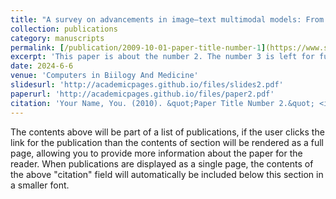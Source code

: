 ```yaml
---
title: "A survey on advancements in image–text multimodal models: From general techniques to biomedical implementations"
collection: publications
category: manuscripts
permalink: [/publication/2009-10-01-paper-title-number-1](https://www.sciencedirect.com/science/article/abs/pii/S0010482524007947)
excerpt: 'This paper is about the number 2. The number 3 is left for future work.'
date: 2024-6-6
venue: 'Computers in Biilogy And Medicine'
slidesurl: 'http://academicpages.github.io/files/slides2.pdf'
paperurl: 'http://academicpages.github.io/files/paper2.pdf'
citation: 'Your Name, You. (2010). &quot;Paper Title Number 2.&quot; <i>Journal 1</i>. 1(2).'
---
```


The contents above will be part of a list of publications, if the user clicks the link for the publication than the contents of section will be rendered as a full page, allowing you to provide more information about the paper for the reader. When publications are displayed as a single page, the contents of the above "citation" field will automatically be included below this section in a smaller font.
